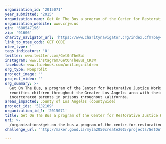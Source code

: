 ```yaml
---
organization_id: '2015071'
year_submitted: '2015'
organization_name: Get On The Bus a program of the Center for Restorative Justice Works
organization_website: www.crjw.us
ein: '680547196'
zip: '91606'
charity_navigator_url: 'https://www.charitynavigator.org/index.cfm?bay=search.profile&ein=680547196'
link_to_ntee_code: GET CODE
ntee_type: ''
tags_indicators: '0'
twitter: www.twitter.com/Get0nTheBus
instagram: www.instagram/GetOnTheBus_CRJW
facebook: www.facebook.com/unitingchildren
org_type: Nonprofit
project_image: ''
project_video: ''
org_summary: >-
  Get On The Bus, a program of the Center for Restorative Justice Works,
  reunifies children throughout the Greater Los Angeles area with their
  incarcerated parents in prisons throughout California.
areas_impacted: County of Los Angeles (countywide)
project_ids: '5102109'
organization_id_2: '2015071'
title: Get On The Bus a program of the Center for Restorative Justice Works
uri: >-
  /organizations/get-on-the-bus-a-program-of-the-center-for-restorative-justice-works/
challenge_url: 'http://maker.good.is/myla2050create2015/projects/GetOnTheBus2015.html'

---
```

